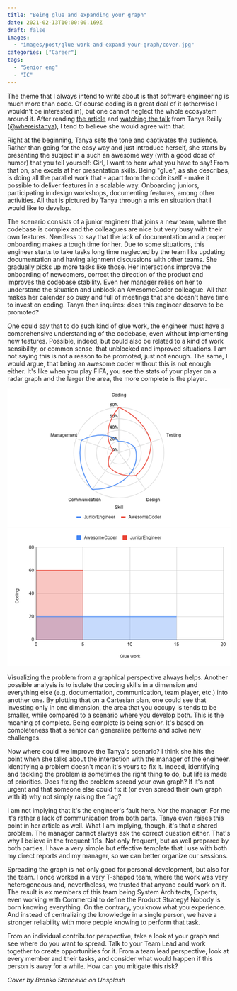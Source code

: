 ```yaml
---
title: "Being glue and expanding your graph"
date: 2021-02-13T10:00:00.169Z
draft: false
images:
  - "images/post/glue-work-and-expand-your-graph/cover.jpg"
categories: ["Career"]
tags:
  - "Senior eng"
  - "IC"
---
```


The theme that I always intend to write about is that software engineering is much more than code. Of course coding is a great deal of it (otherwise I wouldn't be interested in), but one cannot neglect the whole ecosystem around it. After reading [the article](https://noidea.dog/glue) and [watching the talk](https://www.youtube.com/watch?v=KClAPipnKqw) from Tanya Reilly ([@whereistanya](https://twitter.com/whereistanya)), I tend to believe she would agree with that.

Right at the beginning, Tanya sets the tone and captivates the audience. Rather than going for the easy way and just introduce herself, she starts by presenting the subject in a such an awesome way (with a good dose of humor) that you tell yourself: Girl, I want to hear what you have to say! From that on, she excels at her presentation skills.
Being "glue", as she describes, is doing all the parallel work that - apart from the code itself - make it possible to deliver features in a scalable way. Onboarding juniors, participating in design workshops, documenting features, among other activities. All that is pictured by Tanya through a mis en situation that I would like to develop.

The scenario consists of a junior engineer that joins a new team, where the codebase is complex and the colleagues are nice but very busy with their own features. Needless to say that the lack of documentation and a proper onboarding makes a tough time for her. Due to some situations, this engineer starts to take tasks long time neglected by the team like updating documentation and having alignment discussions with other teams. She gradually picks up more tasks like those. Her interactions improve the onboarding of newcomers, correct the direction of the product and improves the codebase stability.
Even her manager relies on her to understand the situation and unblock an AwesomeCoder colleague. All that makes her calendar so busy and full of meetings that she doesn't have time to invest on coding. Tanya then inquires: does this engineer deserve to be promoted?

One could say that to do such kind of glue work, the engineer must have a comprehensive understanding of the codebase, even without implementing new features. Possible, indeed, but could also be related to a kind of work sensibility, or common sense, that unblocked and improved situations. I am not saying this is not a reason to be promoted, just not enough. The same, I would argue, that being an awesome coder without this is not enough either. It's like when you play FIFA, you see the stats of your player on a radar graph and the larger the area, the more complete is the player.

![Skills radar](radar-chart.png "Skills radar")
![Cartesian plan](cartesian-chart.png "Skills cartesian plan")

Visualizing the problem from a graphical perspective always helps. Another possible analysis is to isolate the coding skills in a dimension and everything else (e.g. documentation, communication, team player, etc.) into another one. By plotting that on a Cartesian plan, one could see that investing only in one dimension, the area that you occupy is tends to be smaller, while compared to a scenario where you develop both. This is the meaning of complete. Being complete is being senior. It's based on completeness that a senior can generalize patterns and solve new challenges.

Now where could we improve the Tanya's scenario? I think she hits the point when she talks about the interaction with the manager of the engineer. Identifying a problem doesn't mean it's yours to fix it. Indeed, identifying and tackling the problem is sometimes the right thing to do, but life is made of priorities. Does fixing the problem spread your own graph? If it's not urgent and that someone else could fix it (or even spread their own graph with it) why not simply raising the flag?

I am not implying that it's the engineer's fault here. Nor the manager. For me it's rather a lack of communication from both parts. Tanya even raises this point in her article as well. What I am implying, though, it's that a shared problem. The manager cannot always ask the correct question either. That's why I believe in the frequent 1:1s. Not only frequent, but as well prepared by both parties. I have a very simple but effective template that I use with both my direct reports and my manager, so we can better organize our sessions.

Spreading the graph is not only good for personal development, but also for the team. I once worked in a very T-shaped team, where the work was very heterogeneous and, nevertheless, we trusted that anyone could work on it. The result is ex members of this team being System Architects, Experts, even working with Commercial to define the Product Strategy! Nobody is born knowing everything. On the contrary, you know what you experience. And instead of centralizing the knowledge in a single person, we have a stronger reliability with more people knowing to perform that task.

From an individual contributor perspective, take a look at your graph and see where do you want to spread. Talk to your Team Lead and work together to create opportunities for it. From a team lead perspective, look at every member and their tasks, and consider what would happen if this person is away for a while. How can you mitigate this risk?

_Cover by Branko Stancevic on Unsplash_
